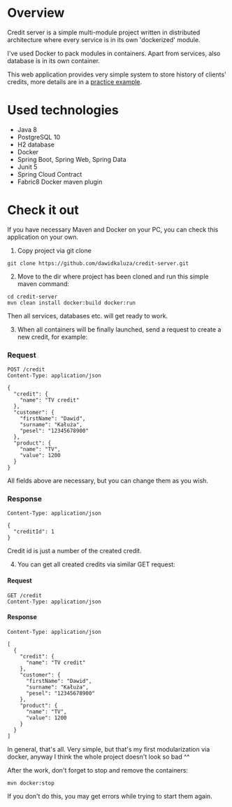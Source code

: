 # Overview

Credit server is a simple multi-module project written in distributed architecture where every service is in its own 'dockerized' module.

I've used Docker to pack modules in containers.
Apart from services, also database is in its own container.

This web application provides very simple system to store history of clients' credits, more details are in a [practice example](#check-it-out).

# Used technologies

- Java 8
- PostgreSQL 10
- H2 database
- Docker
- Spring Boot, Spring Web, Spring Data
- Junit 5
- Spring Cloud Contract
- Fabric8 Docker maven plugin

# Check it out

If you have necessary Maven and Docker on your PC, you can check this application on your own.

1. Copy project via git clone
```
git clone https://github.com/dawidkaluza/credit-server.git
```

2. Move to the dir where project has been cloned and run this simple maven command:
```
cd credit-server
mvn clean install docker:build docker:run
```

Then all services, databases etc. will get ready to work.

3. When all containers will be finally launched, send a request to create a new credit, for example:

### Request
```
POST /credit
Content-Type: application/json

{
  "credit": {
    "name": "TV credit"
  },
  "customer": {
    "firstName": "Dawid",
    "surname": "Kałuża",
    "pesel": "12345678900"
  },
  "product": {
    "name": "TV",
    "value": 1200
  }
}
```
All fields above are necessary, but you can change them as you wish.

### Response
```
Content-Type: application/json

{
  "creditId": 1
}
```
Credit id is just a number of the created credit.

4. You can get all created credits via similar GET request:

#### Request
```
GET /credit
Content-Type: application/json
```

#### Response
```
Content-Type: application/json

[
  {
    "credit": {
      "name": "TV credit"
    },
    "customer": {
      "firstName": "Dawid",
      "surname": "Kałuża",
      "pesel": "12345678900"
    },
    "product": {
      "name": "TV",
      "value": 1200
    }
  }
]
```

In general, that's all. Very simple, but that's my first modularization via docker, anyway I think the whole project doesn't look so bad ^^

After the work, don't forget to stop and remove the containers:
```
mvn docker:stop
```

If you don't do this, you may get errors while trying to start them again.